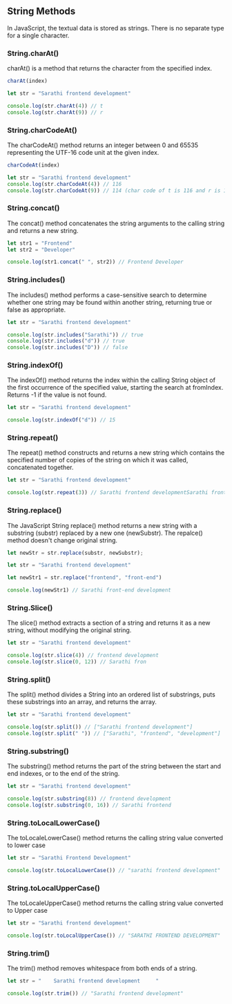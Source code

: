 ## String Methods

In JavaScript, the textual data is stored as strings. There is no separate type for a single character.

### String.charAt()

charAt() is a method that returns the character from the specified index.

```js
charAt(index)

let str = "Sarathi frontend development"

console.log(str.charAt(4)) // t
console.log(str.charAt(9)) // r
```

### String.charCodeAt()

The charCodeAt() method returns an integer between 0 and 65535 representing the UTF-16 code unit at the given index.

```js
charCodeAt(index)

let str = "Sarathi frontend development"
console.log(str.charCodeAt(4)) // 116
console.log(str.charCodeAt(9)) // 114 (char code of t is 116 and r is 114)
```

### String.concat()

The concat() method concatenates the string arguments to the calling string and returns a new string.

```js
let str1 = "Frontend"
let str2 = "Developer"

console.log(str1.concat(" ", str2)) // Frontend Developer
```

### String.includes()

The includes() method performs a case-sensitive search to determine whether one string may be found within another string, returning true or false as appropriate.

```js
let str = "Sarathi frontend development"

console.log(str.includes("Sarathi")) // true
console.log(str.includes("d")) // true
console.log(str.includes("D")) // false
```

### String.indexOf()

The indexOf() method returns the index within the calling String object of the first occurrence of the specified value, starting the search at fromIndex. Returns -1 if the value is not found.

```js
let str = "Sarathi frontend development"

console.log(str.indexOf("d")) // 15
```

### String.repeat()

The repeat() method constructs and returns a new string which contains the specified number of copies of the string on which it was called, concatenated together.

```js
let str = "Sarathi frontend development"

console.log(str.repeat(3)) // Sarathi frontend developmentSarathi frontend developmentSarathi frontend development
```

### String.replace()

The JavaScript String replace() method returns a new string with a substring (substr) replaced by a new one (newSubstr). The repalce() method doesn't change original string.

```js
let newStr = str.replace(substr, newSubstr);

let str = "Sarathi frontend development"

let newStr1 = str.replace("frontend", "front-end")

console.log(newStr1) // Sarathi front-end development
```

### String.Slice()

The slice() method extracts a section of a string and returns it as a new string, without modifying the original string.

```js
let str = "Sarathi frontend development"

console.log(str.slice(4)) // frontend development
console.log(str.slice(0, 12)) // Sarathi fron
```

### String.split()

The split() method divides a String into an ordered list of substrings, puts these substrings into an array, and returns the array. 

```js
let str = "Sarathi frontend development"

console.log(str.split()) // ["Sarathi frontend development"]
console.log(str.split(" ")) // ["Sarathi", "frontend", "development"]
```


### String.substring()

The substring() method returns the part of the string between the start and end indexes, or to the end of the string.

```js
let str = "Sarathi frontend development"

console.log(str.substring(8)) // frontend development
console.log(str.substring(0, 16)) // Sarathi frontend
```

### String.toLocalLowerCase()

The toLocaleLowerCase() method returns the calling string value converted to lower case

```js
let str = "Sarathi Frontend Development"

console.log(str.toLocalLowerCase()) // "sarathi frontend development"
```

### String.toLocalUpperCase()

The toLocaleUpperCase() method returns the calling string value converted to Upper case

```js
let str = "Sarathi frontend development"

console.log(str.toLocalUpperCase()) // "SARATHI FRONTEND DEVELOPMENT"
```


### String.trim()

The trim() method removes whitespace from both ends of a string.

```js
let str = "    Sarathi frontend development     "

console.log(str.trim()) // "Sarathi frontend development"
```